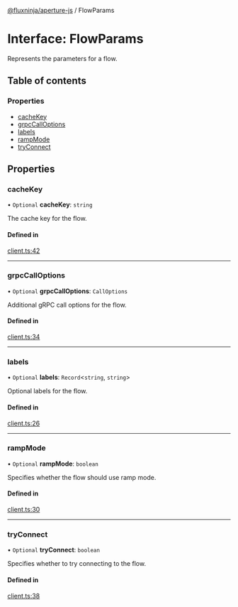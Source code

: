 [@fluxninja/aperture-js](../README.md) / FlowParams

# Interface: FlowParams

Represents the parameters for a flow.

## Table of contents

### Properties

- [cacheKey](FlowParams.md#cachekey)
- [grpcCallOptions](FlowParams.md#grpccalloptions)
- [labels](FlowParams.md#labels)
- [rampMode](FlowParams.md#rampmode)
- [tryConnect](FlowParams.md#tryconnect)

## Properties

### cacheKey

• `Optional` **cacheKey**: `string`

The cache key for the flow.

#### Defined in

[client.ts:42](https://github.com/fluxninja/aperture/blob/5ab1329aa/sdks/aperture-js/sdk/client.ts#L42)

---

### grpcCallOptions

• `Optional` **grpcCallOptions**: `CallOptions`

Additional gRPC call options for the flow.

#### Defined in

[client.ts:34](https://github.com/fluxninja/aperture/blob/5ab1329aa/sdks/aperture-js/sdk/client.ts#L34)

---

### labels

• `Optional` **labels**: `Record`\<`string`, `string`\>

Optional labels for the flow.

#### Defined in

[client.ts:26](https://github.com/fluxninja/aperture/blob/5ab1329aa/sdks/aperture-js/sdk/client.ts#L26)

---

### rampMode

• `Optional` **rampMode**: `boolean`

Specifies whether the flow should use ramp mode.

#### Defined in

[client.ts:30](https://github.com/fluxninja/aperture/blob/5ab1329aa/sdks/aperture-js/sdk/client.ts#L30)

---

### tryConnect

• `Optional` **tryConnect**: `boolean`

Specifies whether to try connecting to the flow.

#### Defined in

[client.ts:38](https://github.com/fluxninja/aperture/blob/5ab1329aa/sdks/aperture-js/sdk/client.ts#L38)
